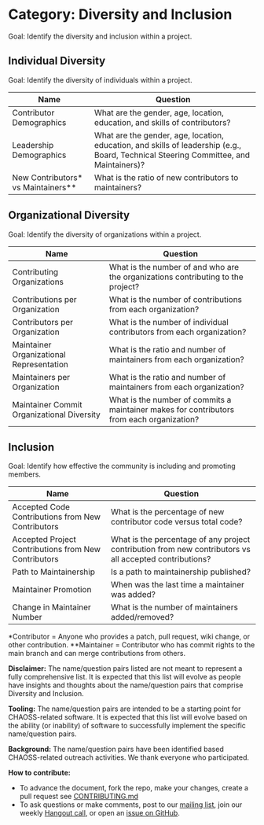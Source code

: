 # Category: Diversity and Inclusion

Goal: Identify the diversity and inclusion within a project. 

## Individual Diversity

Goal: Identify the diversity of individuals within a project.

Name | Question
--- | ---
Contributor Demographics | What are the gender, age, location, education, and skills of contributors? 
Leadership Demographics | What are the gender, age, location, education, and skills of leadership (e.g., Board, Technical Steering Committee, and Maintainers)?
New Contributors* vs Maintainers** | What is the ratio of new contributors to maintainers?

## Organizational Diversity

Goal: Identify the diversity of organizations within a project.

Name | Question
--- | ---
Contributing Organizations | What is the number of and who are the organizations contributing to the project?
Contributions per Organization | What is the number of contributions from each organization?
Contributors per Organization | What is the number of individual contributors from each organization?
Maintainer Organizational Representation | What is the ratio and number of maintainers from each organization? 
Maintainers per Organization | What is the ratio and number of maintainers from each organization? 
Maintainer Commit Organizational Diversity | What is the number of commits a maintainer makes for contributors from each organization?

## Inclusion

Goal: Identify how effective the community is including and promoting members.

Name | Question
--- | ---
Accepted Code Contributions from New Contributors | What is the percentage of new contributor code versus total code?
Accepted Project Contributions from New Contributors | What is the percentage of any project contribution from new contributors vs all accepted contributions?
Path to Maintainership | Is a path to maintainership published?
Maintainer Promotion | When was the last time a maintainer was added?
Change in Maintainer Number | What is the number of maintainers added/removed?

*Contributor = Anyone who provides a patch, pull request, wiki change, or other contribution.
**Maintainer = Contributor who has commit rights to the main branch and can merge contributions from others.

**Disclaimer:**
The name/question pairs listed are not meant to represent a fully comprehensive list. It is expected that this list will evolve as people have insights and thoughts about the name/question pairs that comprise Diversity and Inclusion.

**Tooling:**
The name/question pairs are intended to be a starting point for CHAOSS-related software. It is expected that this list will evolve based on the ability (or inability) of software to successfully implement the specific name/question pairs.

**Background:**
The name/question pairs have been identified based CHAOSS-related outreach activities. We thank everyone who participated.

**How to contribute:**
- To advance the document, fork the repo, make your changes, create a pull request see [CONTRIBUTING.md][contrib]
- To ask questions or make comments, post to our [mailing list][ml], join our weekly [Hangout call][ho], or open an [issue on GitHub][issue].

[contrib]: .github/CONTRIBUTING.md
[ml]: https://wiki.linuxfoundation.org/chaoss/metrics#mail-list
[ho]: https://wiki.linuxfoundation.org/chaoss/metrics#weekly-hangout
[issue]: https://github.com/chaoss/metrics/issues
